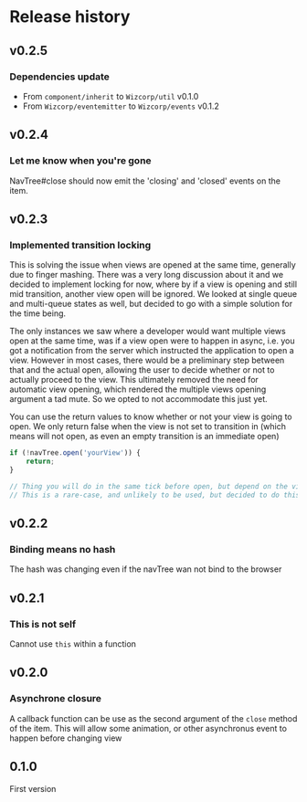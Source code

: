 # Release history

## v0.2.5

### Dependencies update
- From `component/inherit` to `Wizcorp/util` v0.1.0
- From `Wizcorp/eventemitter` to `Wizcorp/events` v0.1.2

## v0.2.4

### Let me know when you're gone
NavTree#close should now emit the 'closing' and 'closed' events on the item.


## v0.2.3

### Implemented transition locking
This is solving the issue when views are opened at the same time, generally due to finger mashing.
There was a very long discussion about it and we decided to implement locking for now, where by if a
view is opening and still mid transition, another view open will be ignored. We looked at single
queue and multi-queue states as well, but decided to go with a simple solution for the time being.

The only instances we saw where a developer would want multiple views open at the same time, was if
a view open were to happen in async, i.e. you got a notification from the server which instructed
the application to open a view. However in most cases, there would be a preliminary step between
that and the actual open, allowing the user to decide whether or not to actually proceed to the
view. This ultimately removed the need for automatic view opening, which rendered the multiple views
opening argument a tad mute. So we opted to not accommodate this just yet.

You can use the return values to know whether or not your view is going to open. We only return
false when the view is not set to transition in (which means will not open, as even an empty
transition is an immediate open)
```javascript
if (!navTree.open('yourView')) {
    return;
}

// Thing you will do in the same tick before open, but depend on the view being open
// This is a rare-case, and unlikely to be used, but decided to do this properly so put it in there
```

## v0.2.2

### Binding means no hash
The hash was changing even if the navTree wan not bind to the browser


## v0.2.1

### This is not self
Cannot use `this` within a function


## v0.2.0

### Asynchrone closure
A callback function can be use as the second argument of the `close` method of the item.
This will allow some animation, or other asynchronus event to happen before changing view


## 0.1.0

First version